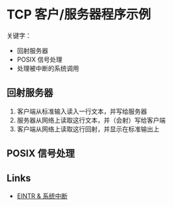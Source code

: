 # TCP 客户/服务器程序示例

关键字：

- 回射服务器
- POSIX 信号处理
- 处理被中断的系统调用

## 回射服务器

1. 客户端从标准输入读入一行文本，并写给服务器
2. 服务器从网络上读取这行文本，并（会射）写给客户端
3. 客户端从网络上读取这行回射，并显示在标准输出上

## POSIX 信号处理

## Links

- [EINTR & 系统中断](https://zhuanlan.zhihu.com/p/159130182)
